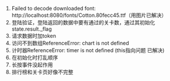 1. Failed to decode downloaded font: http://localhost:8080/fonts/Cotton.80fecc45.ttf（用图片已解决）
2. 登陆验证，登陆返回的数据中要有通过的关卡数，通过其初始化state.result._flag
3. 请求数据时加token
4. 访问不到数组ReferenceError: chart is not defined
5. 计时器ReferenceError: timer is not defined   (this指向问题 已解决)
6. 在初始化时打乱顺序
7. 长按事件没起作用
8. 排行榜和关卡页好像不完整